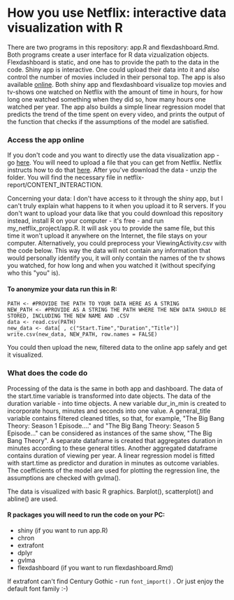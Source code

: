 # How you use Netflix: interactive data visualization with R
There are two programs in this repository: app.R and flexdashboard.Rmd. Both programs create a user interface for R data vizualization objects. Flexdashboard is static, and one has to provide the path to the data in the code. Shiny app is interactive. One could upload their data into it and also control the number of movies included in their personal top. The app is also available [online](https://nin-khodorivsko.shinyapps.io/my_netflix_project/). Both shiny app and flexdashboard visualize top movies and tv-shows one watched on Netflix with the amount of time in hours, for how long one watched something when they did so, how many hours one watched per year. The app also builds a simple linear regression model that predicts the trend of the time spent on every video, and prints the output of the function that checks if the assumptions of the model are satisfied.
### Access the app online
If you don't code and you want to directly use the data visualization app - go [here](https://nin-khodorivsko.shinyapps.io/my_netflix_project/). You will need to upload a file that you can get from Netflix. Netflix instructs how to do that [here](https://www.netflix.com/account/getmyinfo). After you've download the data - unzip the folder. You will find the necessary file in netflix-report/CONTENT_INTERACTION.

Concerning your data: I don't have access to it through the shiny app, but I can't truly explain what happens to it when you upload it to R servers. If you don't want to upload your data like that you could download this repository instead, install R on your computer - it's free - and run my_netflix_project/app.R. It will ask you to provide the same file, but this time it won't upload it anywhere on the Internet, the file stays on your computer. 
Alternatively, you could preprocess your ViewingActivity.csv with the code below. This way the data will not contain any information that would personally identify you, it will only contain the names of the tv shows you watched, for how long and when you watched it (without specifying who this "you" is). 
#### To anonymize your data run this in R:
```
PATH <- #PROVIDE THE PATH TO YOUR DATA HERE AS A STRING
NEW_PATH <- #PROVIDE AS A STRING THE PATH WHERE THE NEW DATA SHOULD BE STORED, INCLUDING THE NEW NAME AND .CSV
data <- read.csv(PATH)
new_data <- data[ , c("Start.Time","Duration","Title")]
write.csv(new_data, NEW_PATH, row.names = FALSE)
```
You could then upload the new, filtered data to the online app safely and get it visualized. 
### What does the code do
Processing of the data is the same in both app and dashboard. The data of the start.time variable is transformed into date objects. The data of the duration variable - into time objects. A new variable dur_in_min is created to incorporate hours, minutes and seconds into one value. A general_title variable contains filtered cleaned titles, so that, for example, "The Big Bang Theory: Season 1 Episode...." and "The Big Bang Theory: Season 5 Episode..." can be considered as instances of the same show, "The Big Bang Theory". A separate dataframe is created that aggregates duration in minutes according to these general titles. Another aggregated dataframe contains duration of viewing per year. A linear regression model is fitted with start.time as predictor and duration in minutes as outcome variables. The coefficients of the model are used for plotting the regression line, the assumptions are checked with gvlma(). 

The data is visualized with basic R graphics. Barplot(), scatterplot() and abline() are used. 
#### R packages you will need to run the code on your PC:
* shiny (if you want to run app.R)
* chron
* extrafont
* dplyr
* gvlma
* flexdashboard (if you want to run flexdashboard.Rmd)

If extrafont can't find Century Gothic - run `font_import()` . Or just enjoy the default font family :-) 

